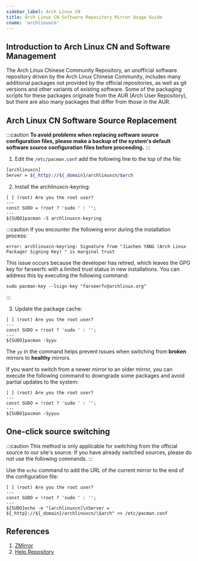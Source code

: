 ```yaml
---
sidebar_label: Arch Linux CN
title: Arch Linux CN Software Repository Mirror Usage Guide
cname: 'archlinuxcn'
---
```


## Introduction to Arch Linux CN and Software Management

The Arch Linux Chinese Community Repository, an unofficial software repository driven by the Arch Linux Chinese Community, includes many additional packages not provided by the official repositories, as well as git versions and other variants of existing software. Some of the packaging scripts for these packages originate from the AUR (Arch User Repository), but there are also many packages that differ from those in the AUR.

## Arch Linux CN Software Source Replacement

:::caution
**To avoid problems when replacing software source configuration files, please make a backup of the system's default software source configuration files before proceeding.**
:::

1. Edit the `/etc/pacman.conf` add the following line to the top of the file:

```bash varcode
[archlinuxcn]
Server = ${_http}://${_domain}/archlinuxcn/$arch
```

2. Install the archlinuxcn-keyring:
```shell varcode
[ ] (root) Are you the root user?
---
const SUDO = !root ? 'sudo ' : '';
---
${SUDO}pacman -S archlinuxcn-keyring
```

:::caution
If you encounter the following error during the installation process:
```shell
error: archlinuxcn-keyring: Signature from "Jiachen YANG (Arch Linux Packager Signing Key) " is marginal trust
```
This issue occurs because the developer has retired, which leaves the GPG key for farseerfc with a limited trust status in new installations. You can address this by executing the following command:
```shell varcode
sudo pacman-key --lsign-key "farseerfc@archlinux.org"
```
:::

3. Update the package cache:

```shell varcode
[ ] (root) Are you the root user?
---
const SUDO = !root ? 'sudo ' : '';
---
${SUDO}pacman -Syyu
```

The `yy` in the command helps prevent issues when switching from **broken**  mirrors to **healthy**  mirrors.

If you want to switch from a newer mirror to an older mirror, you can execute the following command to downgrade some packages and avoid partial updates to the system:


```shell varcode
[ ] (root) Are you the root user?
---
const SUDO = !root ? 'sudo ' : '';
---
${SUDO}pacman -Syyuu
```

## One-click source switching

:::caution
This method is only applicable for switching from the official source to our site's source. If you have already switched sources, please do not use the following commands.
:::

Use the `echo` command to add the URL of the current mirror to the end of the configuration file:

```shell varcode
[ ] (root) Are you the root user?
---
const SUDO = !root ? 'sudo ' : '';
---
${SUDO}echo -e "[archlinuxcn]\nServer = ${_http}://${_domain}/archlinuxcn/\$arch" >> /etc/pacman.conf
```

## References

1. [ZMirror](https://mirrors.cernet.edu.cn/about)   
2. [Help Repository](https://github.com/mirrorz-org/mirrorz-help)
